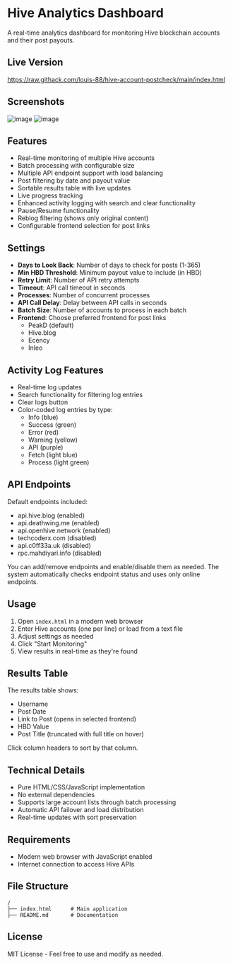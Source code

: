 # Hive Analytics Dashboard

A real-time analytics dashboard for monitoring Hive blockchain accounts and their post payouts.

## Live Version
https://raw.githack.com/louis-88/hive-account-postcheck/main/index.html

## Screenshots
![image](https://github.com/user-attachments/assets/1ba9d814-fa60-4415-99eb-51708d6e9552)
![image](https://github.com/user-attachments/assets/efe99fd5-8b14-437a-a327-85d51f00abd6)


## Features

- Real-time monitoring of multiple Hive accounts
- Batch processing with configurable size
- Multiple API endpoint support with load balancing
- Post filtering by date and payout value
- Sortable results table with live updates
- Live progress tracking
- Enhanced activity logging with search and clear functionality
- Pause/Resume functionality
- Reblog filtering (shows only original content)
- Configurable frontend selection for post links

## Settings

- **Days to Look Back**: Number of days to check for posts (1-365)
- **Min HBD Threshold**: Minimum payout value to include (in HBD)
- **Retry Limit**: Number of API retry attempts
- **Timeout**: API call timeout in seconds
- **Processes**: Number of concurrent processes
- **API Call Delay**: Delay between API calls in seconds
- **Batch Size**: Number of accounts to process in each batch
- **Frontend**: Choose preferred frontend for post links
  - PeakD (default)
  - Hive.blog
  - Ecency
  - Inleo

## Activity Log Features

- Real-time log updates
- Search functionality for filtering log entries
- Clear logs button
- Color-coded log entries by type:
  - Info (blue)
  - Success (green)
  - Error (red)
  - Warning (yellow)
  - API (purple)
  - Fetch (light blue)
  - Process (light green)

## API Endpoints

Default endpoints included:
- api.hive.blog (enabled)
- api.deathwing.me (enabled)
- api.openhive.network (enabled)
- techcoderx.com (disabled)
- api.c0ff33a.uk (disabled)
- rpc.mahdiyari.info (disabled)

You can add/remove endpoints and enable/disable them as needed. The system automatically checks endpoint status and uses only online endpoints.

## Usage

1. Open `index.html` in a modern web browser
2. Enter Hive accounts (one per line) or load from a text file
3. Adjust settings as needed
4. Click "Start Monitoring"
5. View results in real-time as they're found

## Results Table

The results table shows:
- Username
- Post Date
- Link to Post (opens in selected frontend)
- HBD Value
- Post Title (truncated with full title on hover)

Click column headers to sort by that column.

## Technical Details

- Pure HTML/CSS/JavaScript implementation
- No external dependencies
- Supports large account lists through batch processing
- Automatic API failover and load distribution
- Real-time updates with sort preservation

## Requirements

- Modern web browser with JavaScript enabled
- Internet connection to access Hive APIs

## File Structure

```
/
├── index.html      # Main application
├── README.md       # Documentation
```

## License

MIT License - Feel free to use and modify as needed.
